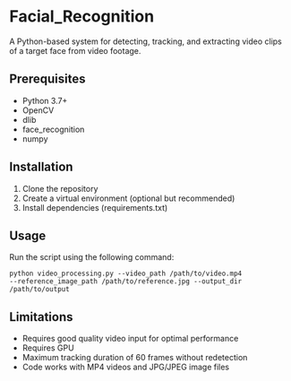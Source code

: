 # Facial_Recognition

A Python-based system for detecting, tracking, and extracting video clips of a target face from video footage. 

## Prerequisites

- Python 3.7+
- OpenCV
- dlib
- face_recognition
- numpy

## Installation

1. Clone the repository
2. Create a virtual environment (optional but recommended)
3. Install dependencies (requirements.txt)

## Usage

Run the script using the following command:

<code>python video_processing.py --video_path /path/to/video.mp4 --reference_image_path /path/to/reference.jpg --output_dir /path/to/output</code>

## Limitations

- Requires good quality video input for optimal performance
- Requires GPU 
- Maximum tracking duration of 60 frames without redetection
- Code works with MP4 videos and JPG/JPEG image files
